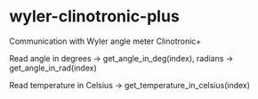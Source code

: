 # wyler-clinotronic-plus
Communication with Wyler angle meter Clinotronic+

Read angle in degrees -> get_angle_in_deg(index), radians -> get_angle_in_rad(index)

Read temperature in Celsius -> get_temperature_in_celsius(index)

